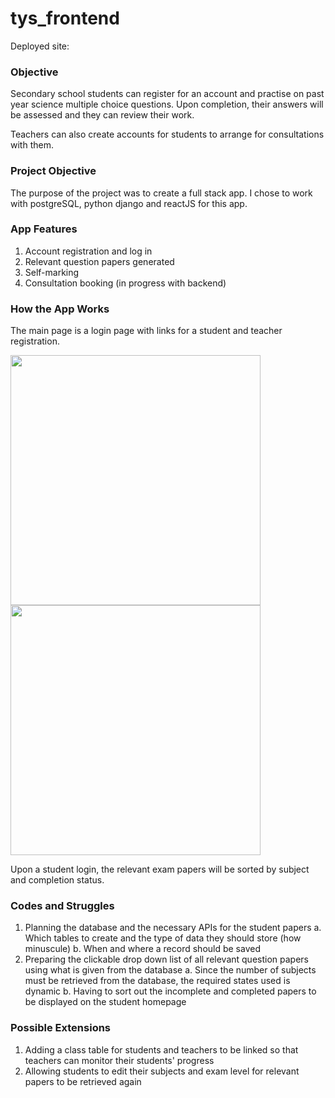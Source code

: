 # tys_frontend

Deployed site: 

### Objective
Secondary school students can register for an account and practise on past year science multiple choice questions. Upon completion, their answers will be assessed and they can review their work. 

Teachers can also create accounts for students to arrange for consultations with them. 

### Project Objective
The purpose of the project was to create a full stack app. I chose to work with postgreSQL, python django and reactJS for this app.

### App Features
1. Account registration and log in
2. Relevant question papers generated
3. Self-marking
4. Consultation booking (in progress with backend)

### How the App Works
The main page is a login page with links for a student and teacher registration.

<img src="https://user-images.githubusercontent.com/65413578/157150712-8af035dd-1bb9-42d6-9750-b39a52b0a70e.png" width="400"> 
<img src="https://user-images.githubusercontent.com/65413578/157150730-02b845d6-fc14-45eb-96ca-beee1500adde.png" width="400">

Upon a student login, the relevant exam papers will be sorted by subject and completion status.


### Codes and Struggles
1. Planning the database and the necessary APIs for the student papers
   a. Which tables to create and the type of data they should store (how minuscule)
   b. When and where a record should be saved
3. Preparing the clickable drop down list of all relevant question papers using what is given from the database
   a. Since the number of subjects must be retrieved from the database, the required states used is dynamic
   b. Having to sort out the incomplete and completed papers to be displayed on the student homepage

### Possible Extensions
1. Adding a class table for students and teachers to be linked so that teachers can monitor their students' progress
2. Allowing students to edit their subjects and exam level for relevant papers to be retrieved again

